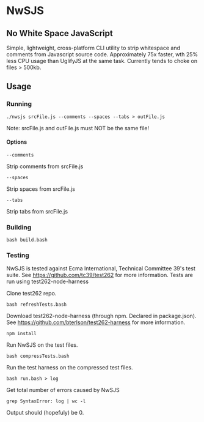 # NwSJS
## No White Space JavaScript

Simple, lightweight, cross-platform CLI utility to strip whitespace and comments from Javascript source code.
Approximately 75x faster, wth 25% less CPU usage than UglifyJS at the same task.
Currently tends to choke on files > 500kb.

## Usage
### Running
``` 
./nwsjs srcFile.js --comments --spaces --tabs > outFile.js
```
Note: srcFile.js and outFile.js must NOT be the same file!

#### Options
```
--comments
```
Strip comments from srcFile.js


```
--spaces
```
Strip spaces from srcFile.js

```
--tabs
```
Strip tabs from srcFile.js


### Building
```
bash build.bash
```

### Testing
NwSJS is tested against Ecma International, Technical Committee 39's test suite. See https://github.com/tc39/test262 for more information. Tests are run using test262-node-harness

Clone test262 repo.
```
bash refreshTests.bash
```

Download test262-node-harness (through npm. Declared in package.json).
See https://github.com/bterlson/test262-harness for more information.
```
npm install
```

Run NwSJS on the test files.
```
bash compressTests.bash
```

Run the test harness on the compressed test files.
```
bash run.bash > log
```

Get total number of errors caused by NwSJS
```
grep SyntaxError: log | wc -l
```
Output should (hopefuly) be 0.
